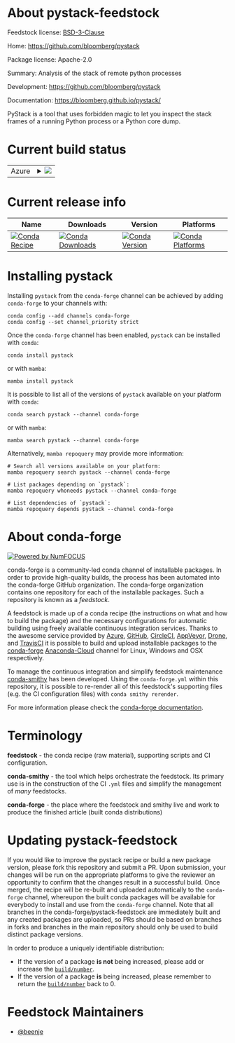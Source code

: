 About pystack-feedstock
=======================

Feedstock license: [BSD-3-Clause](https://github.com/conda-forge/pystack-feedstock/blob/main/LICENSE.txt)

Home: https://github.com/bloomberg/pystack

Package license: Apache-2.0

Summary: Analysis of the stack of remote python processes

Development: https://github.com/bloomberg/pystack

Documentation: https://bloomberg.github.io/pystack/

PyStack is a tool that uses forbidden magic to let you
inspect the stack frames of a running Python process or
a Python core dump.


Current build status
====================


<table>
    
  <tr>
    <td>Azure</td>
    <td>
      <details>
        <summary>
          <a href="https://dev.azure.com/conda-forge/feedstock-builds/_build/latest?definitionId=19606&branchName=main">
            <img src="https://dev.azure.com/conda-forge/feedstock-builds/_apis/build/status/pystack-feedstock?branchName=main">
          </a>
        </summary>
        <table>
          <thead><tr><th>Variant</th><th>Status</th></tr></thead>
          <tbody><tr>
              <td>linux_64_python3.10.____cpython</td>
              <td>
                <a href="https://dev.azure.com/conda-forge/feedstock-builds/_build/latest?definitionId=19606&branchName=main">
                  <img src="https://dev.azure.com/conda-forge/feedstock-builds/_apis/build/status/pystack-feedstock?branchName=main&jobName=linux&configuration=linux%20linux_64_python3.10.____cpython" alt="variant">
                </a>
              </td>
            </tr><tr>
              <td>linux_64_python3.8.____cpython</td>
              <td>
                <a href="https://dev.azure.com/conda-forge/feedstock-builds/_build/latest?definitionId=19606&branchName=main">
                  <img src="https://dev.azure.com/conda-forge/feedstock-builds/_apis/build/status/pystack-feedstock?branchName=main&jobName=linux&configuration=linux%20linux_64_python3.8.____cpython" alt="variant">
                </a>
              </td>
            </tr><tr>
              <td>linux_64_python3.9.____cpython</td>
              <td>
                <a href="https://dev.azure.com/conda-forge/feedstock-builds/_build/latest?definitionId=19606&branchName=main">
                  <img src="https://dev.azure.com/conda-forge/feedstock-builds/_apis/build/status/pystack-feedstock?branchName=main&jobName=linux&configuration=linux%20linux_64_python3.9.____cpython" alt="variant">
                </a>
              </td>
            </tr>
          </tbody>
        </table>
      </details>
    </td>
  </tr>
</table>

Current release info
====================

| Name | Downloads | Version | Platforms |
| --- | --- | --- | --- |
| [![Conda Recipe](https://img.shields.io/badge/recipe-pystack-green.svg)](https://anaconda.org/conda-forge/pystack) | [![Conda Downloads](https://img.shields.io/conda/dn/conda-forge/pystack.svg)](https://anaconda.org/conda-forge/pystack) | [![Conda Version](https://img.shields.io/conda/vn/conda-forge/pystack.svg)](https://anaconda.org/conda-forge/pystack) | [![Conda Platforms](https://img.shields.io/conda/pn/conda-forge/pystack.svg)](https://anaconda.org/conda-forge/pystack) |

Installing pystack
==================

Installing `pystack` from the `conda-forge` channel can be achieved by adding `conda-forge` to your channels with:

```
conda config --add channels conda-forge
conda config --set channel_priority strict
```

Once the `conda-forge` channel has been enabled, `pystack` can be installed with `conda`:

```
conda install pystack
```

or with `mamba`:

```
mamba install pystack
```

It is possible to list all of the versions of `pystack` available on your platform with `conda`:

```
conda search pystack --channel conda-forge
```

or with `mamba`:

```
mamba search pystack --channel conda-forge
```

Alternatively, `mamba repoquery` may provide more information:

```
# Search all versions available on your platform:
mamba repoquery search pystack --channel conda-forge

# List packages depending on `pystack`:
mamba repoquery whoneeds pystack --channel conda-forge

# List dependencies of `pystack`:
mamba repoquery depends pystack --channel conda-forge
```


About conda-forge
=================

[![Powered by
NumFOCUS](https://img.shields.io/badge/powered%20by-NumFOCUS-orange.svg?style=flat&colorA=E1523D&colorB=007D8A)](https://numfocus.org)

conda-forge is a community-led conda channel of installable packages.
In order to provide high-quality builds, the process has been automated into the
conda-forge GitHub organization. The conda-forge organization contains one repository
for each of the installable packages. Such a repository is known as a *feedstock*.

A feedstock is made up of a conda recipe (the instructions on what and how to build
the package) and the necessary configurations for automatic building using freely
available continuous integration services. Thanks to the awesome service provided by
[Azure](https://azure.microsoft.com/en-us/services/devops/), [GitHub](https://github.com/),
[CircleCI](https://circleci.com/), [AppVeyor](https://www.appveyor.com/),
[Drone](https://cloud.drone.io/welcome), and [TravisCI](https://travis-ci.com/)
it is possible to build and upload installable packages to the
[conda-forge](https://anaconda.org/conda-forge) [Anaconda-Cloud](https://anaconda.org/)
channel for Linux, Windows and OSX respectively.

To manage the continuous integration and simplify feedstock maintenance
[conda-smithy](https://github.com/conda-forge/conda-smithy) has been developed.
Using the ``conda-forge.yml`` within this repository, it is possible to re-render all of
this feedstock's supporting files (e.g. the CI configuration files) with ``conda smithy rerender``.

For more information please check the [conda-forge documentation](https://conda-forge.org/docs/).

Terminology
===========

**feedstock** - the conda recipe (raw material), supporting scripts and CI configuration.

**conda-smithy** - the tool which helps orchestrate the feedstock.
                   Its primary use is in the construction of the CI ``.yml`` files
                   and simplify the management of *many* feedstocks.

**conda-forge** - the place where the feedstock and smithy live and work to
                  produce the finished article (built conda distributions)


Updating pystack-feedstock
==========================

If you would like to improve the pystack recipe or build a new
package version, please fork this repository and submit a PR. Upon submission,
your changes will be run on the appropriate platforms to give the reviewer an
opportunity to confirm that the changes result in a successful build. Once
merged, the recipe will be re-built and uploaded automatically to the
`conda-forge` channel, whereupon the built conda packages will be available for
everybody to install and use from the `conda-forge` channel.
Note that all branches in the conda-forge/pystack-feedstock are
immediately built and any created packages are uploaded, so PRs should be based
on branches in forks and branches in the main repository should only be used to
build distinct package versions.

In order to produce a uniquely identifiable distribution:
 * If the version of a package **is not** being increased, please add or increase
   the [``build/number``](https://docs.conda.io/projects/conda-build/en/latest/resources/define-metadata.html#build-number-and-string).
 * If the version of a package **is** being increased, please remember to return
   the [``build/number``](https://docs.conda.io/projects/conda-build/en/latest/resources/define-metadata.html#build-number-and-string)
   back to 0.

Feedstock Maintainers
=====================

* [@beenje](https://github.com/beenje/)

